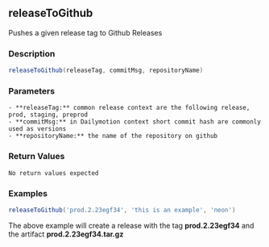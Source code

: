## releaseToGithub
Pushes a given release tag to Github Releases

### Description  
```groovy
releaseToGithub(releaseTag, commitMsg, repositoryName)
```

### Parameters
    - **releaseTag:** common release context are the following release, prod, staging, preprod
    - **commitMsg:** in Dailymotion context short commit hash are commonly used as versions
    - **repositoryName:** the name of the repository on github

### Return Values
    No return values expected

### Examples
```groovy
releaseToGithub('prod.2.23egf34', 'this is an example', 'neon')
```

The above example will create a release with the tag **prod.2.23egf34** and the artifact **prod.2.23egf34.tar.gz**
